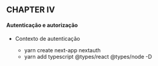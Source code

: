 ## CHAPTER IV

#### Autenticação e autorização

- Contexto de autenticação

  - yarn create next-app nextauth
  - yarn add typescript @types/react @types/node -D
